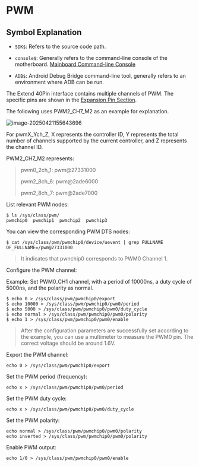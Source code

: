 # PWM

## Symbol Explanation

* `SDK$`: Refers to the source code path.

* `console$`: Generally refers to the command-line console of the motherboard. [Mainboard Command-line Console](..\02-Getting_Started_Guide\02-Quick_Start_Guide.md#console_readme)

* `ADB$`: Android Debug Bridge command-line tool, generally refers to an environment where ADB can be run.

The Extend 40Pin interface contains multiple channels of PWM. The specific pins are shown in the [Expansion Pin Section](#ExpansionPin-K7).

The following uses PWM2_CH7_M2 as an example for explanation.

![image-20250421155643696](C:\Users\16708\AppData\Roaming\Typora\typora-user-images\image-20250421155643696.png)

For pwmX_Ych_Z, X represents the controller ID, Y represents the total number of channels supported by the current controller, and Z represents the channel ID.

PWM2_CH7_M2 represents:

> pwm0_2ch_1: pwm@27331000
>
> pwm2_8ch_6: pwm@2ade6000
>
> pwm2_8ch_7: pwm@2ade7000

List relevant PWM nodes:

```
$ ls /sys/class/pwm/
pwmchip0  pwmchip1  pwmchip2  pwmchip3
```

You can view the corresponding PWM DTS nodes:

```
$ cat /sys/class/pwm/pwmchip0/device/uevent | grep FULLNAME
OF_FULLNAME=/pwm@27331000
```

> It indicates that pwnchip0 corresponds to PWM0 Channel 1.

Configure the PWM channel:

Example: Set PWM0_CH1 channel, with a period of 10000ns, a duty cycle of 5000ns, and the polarity as normal.

```
$ echo 0 > /sys/class/pwm/pwmchip0/export
$ echo 10000 > /sys/class/pwm/pwmchip0/pwm0/period
$ echo 5000 > /sys/class/pwm/pwmchip0/pwm0/duty_cycle
$ echo normal > /sys/class/pwm/pwmchip0/pwm0/polarity
$ echo 1 > /sys/class/pwm/pwmchip0/pwm0/enable
```

> After the configuration parameters are successfully set according to the example, you can use a multimeter to measure the PWM0 pin. The correct voltage should be around 1.6V.

Export the PWM channel:

```
echo 0 > /sys/class/pwm/pwmchip0/export
```

Set the PWM period (frequency):

```
echo x > /sys/class/pwm/pwmchip0/pwm0/period
```

Set the PWM duty cycle:

```
echo x > /sys/class/pwm/pwmchip0/pwm0/duty_cycle
```

Set the PWM polarity:

```
echo normal > /sys/class/pwm/pwmchip0/pwm0/polarity
echo inverted > /sys/class/pwm/pwmchip0/pwm0/polarity
```

Enable PWM output:

```
echo 1/0 > /sys/class/pwm/pwmchip0/pwm0/enable
```
